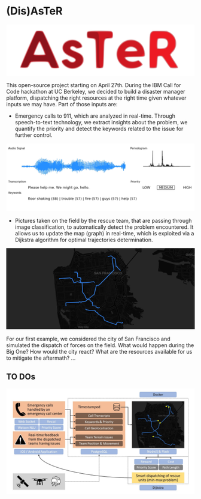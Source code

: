 # (Dis)AsTeR

![LOGO](./branding/logo_red.png)

This open-source project starting on April 27th. During the IBM Call for Code hackathon at UC Berkeley, we decided to build a disaster manager platform, dispatching the right resources at the right time given whatever inputs we may have. Part of those inputs are:

- Emergency calls to 911, which are analyzed in real-time. Through speech-to-text technology, we extract insights about the problem, we quantify the priority and detect the keywords related to the issue for further control.

![CALL](./branding/analyzed_call.png)

- Pictures taken on the field by the rescue team, that are passing through image classification, to automatically detect the problem encountered. It allows us to update the map (graph) in real-time, which is exploited via a Dijkstra algorithm for optimal trajectories determination.

![MAPS](./branding/trajectories.png)

For our first example, we considered the city of San Francisco and simulated the dispatch of forces on the field. What would happen during the Big One? How would the city react? What are the resources available for us to mitigate the aftermath? ...

## TO DOs

![STEPS](./branding/next_steps.jpg)